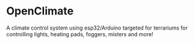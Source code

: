 # OpenClimate
A climate control system using esp32/Arduino targeted for terrariums for controlling lights, heating pads, foggers, misters and more!

